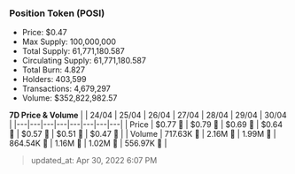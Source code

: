 
  ### Position Token (POSI)
  - Price: $0.47
  - Max Supply: 100,000,000
  - Total Supply: 61,771,180.587
  - Circulating Supply: 61,771,180.587
  - Total Burn: 4.827
  - Holders: 403,599
  - Transactions: 4,679,297
  - Volume: $352,822,982.57

  **7D Price & Volume**
  | | 24&#x2F;04 | 25&#x2F;04 | 26&#x2F;04 | 27&#x2F;04 | 28&#x2F;04 | 29&#x2F;04 | 30&#x2F;04 |
  |---|---|---|---|---|---|---|---|
  | Price | $0.77 🚀 | $0.79 🚀 | $0.69 🔻 | $0.64 🔻 | $0.57 🔻 | $0.51 🔻 | $0.47 🔻 |
  | Volume | 717.63K 🚀 | 2.16M 🚀 | 1.99M 🔻 | 864.54K 🔻 | 1.16M 🚀 | 1.02M 🔻 | 556.97K 🔻 |

  > updated_at: Apr 30, 2022 6:07 PM
